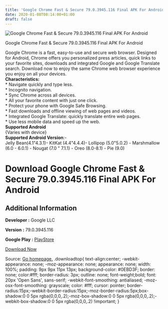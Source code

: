 ```yaml
---
title: 'Google Chrome Fast & Secure 79.0.3945.116 Final APK For Android'
date: 2020-01-08T08:14:00+01:00
draft: false
---
```


![Google Chrome Fast & Secure 79.0.3945.116 Final APK For Android](https://i1.wp.com/apkhome.net/wp-content/uploads/2020/01/Google-Chrome-Fast-Secure-79.0.3945.116-Final.png "Google Chrome Fast & Secure 79.0.3945.116 Final APK For Android")

  

Google Chrome Fast & Secure 79.0.3945.116 Final APK For Android

Google Chrome is a fast, easy-to-use and secure web browser. Designed for Android, Chrome offers you personalized press articles, quick links to your favorite sites, downloads and integrated Google and Google Translate search. Download now to enjoy the same Chrome web browser experience you enjoy on all your devices.  
**Characteristics:**  
\* Navigate quickly and type less.  
\* Incognito navigation.  
\* Sync Chrome across all devices.  
\* All your favorite content with just one click.  
\* Protect your phone with Google Safe Browsing.  
\* Fast downloads and offline viewing of web pages and videos.  
\* Integrated Google Translate: quickly translate entire web pages.  
\* Use less mobile data and speed up the web.  
**Supported Android**  
{Varies with device}  
**Supported Android Version**:-  
Jelly Bean(4.1"4.3.1)- KitKat (4.4"4.4.4)- Lollipop (5.0"5.0.2) - Marshmallow (6.0 - 6.0.1) - Nougat (7.0 " 7.1.1) - Oreo (8.0-8.1) - Pie (9.0)

Download Google Chrome Fast & Secure 79.0.3945.116 Final APK For Android
========================================================================

Additional Information
----------------------

**Developer :** Google LLC

**Version :** 79.0.3945.116

**Google Play :** [PlayStore](https://play.google.com/store/apps/details?id=com.android.chrome)

  

[Download Now](https://store4app.co/post/google-chrome-fast-amp-secure-79-0-3945-116-final-apk-for-android_1578467390)

  
Source: [Go homepage.](https://store4app.co/post/google-chrome-fast-amp-secure-79-0-3945-116-final-apk-for-android_1578467390) .downloadtop{ text-align:center; -webkit-appearance: none; -moz-appearance: none; appearance: none; width: 100%; padding: 9px 9px 11px 13px; background-color: #0EBD3F; border: none; color:#fff; border-radius: 3px; outline: none; font-weight;bold; font: 20px 'Open Sans', sans-serif; -webkit-font-smoothing: antialiased; -moz-osx-font-smoothing: grayscale; color: #fff; cursor: pointer; border-radius:15px;-webkit-border-radius:15px;-moz-border-radius:5px;box-shadow:0 0 5px rgba(0,0,0,.2);-moz-box-shadow:0 0 5px rgba(0,0,0,.2);-webkit-box-shadow:0 0 5px rgba(0,0,0,.2) !important; }